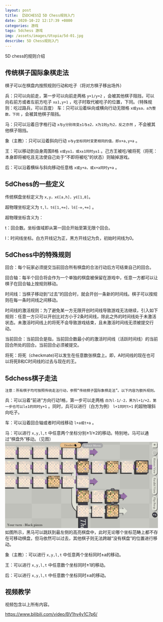 ```yaml
---
layout: post
title: 【5DCHESS】5D Chess规则入门
date: 2020-10-22 12:17:39 +0800
categories: 游戏
tags: 5dchess 游戏
img: /assets/images/Utopia/5d-01.jpg
describe: 5D Chess规则入门
---
```


5D chess的规则介绍

## 传统棋子国际象棋走法

棋子可以在棋盘内按照规则行动和吃子（将对方棋子移出场外）

兵：只可以向前走，第一步可以向前走两格 `y+1/y+2` ，会被其他棋子阻挡，可以向右前方或者左前方吃子 `x±1,y+1` ，吃子时取代被吃子的位置，下同。（特殊规则：吃过路兵，可以百度）
车：只可以沿着纵向或横向行动无限格 `x或y±a，a为整数，下同` ，会被其他棋子阻挡。

马：只可以沿着日字格行动 `x与y分别改变±1与±2，x为1则y为2，反之亦然` ，不会被其他棋子阻挡。

象（主教）：只可以沿着斜向行动 `x与y坐标同时变更相同的值，即x+a,y+a` 。

王：可以移动到自身周围8格 `x或y±1，或x±1同时y±1` 。己方王被吃/被将死（将死：本身即将被吃且无法使自己处于“不即将被吃”的状态）则输掉游戏。

后：可以沿着横纵与斜向移动任意格 `x或y+a，或x+a同时y+a` 。

## 5dChess的一些定义

传统棋盘坐标定义为 `x,y，x∈[a,h]，y∈[1,8]`。

超物理坐标定义为 `t,l，t∈[1,+∞]，l∈[-∞,+∞]` 。

超物理坐标含义为：

t：回合数。坐标值域即从第一回合开始至第无限个回合。

l：时间线坐标。白方开线记为正，黑方开线记为负，初始时间线为0。

## 5dChess中的特殊规则
回合：每个玩家必须提交当前回合所有棋盘的合法行动后方可结束自己的回合。

回合轴：每半个回合将会作为一个单独的棋盘被保留在游戏中，任意一方都可以让棋子在回合轴上按规则移动。

时间线：当棋子移动到“过去”的回合时，就会开创一条新的时间线。棋子可以按规则在每一条时间线之间移动。

时间线的激活规则：为了避免某一方无限开创时间线导致游戏无法继续，引入如下规则：任意一方只可以开创比对方小于2条时间线，除此之外的时间线处于未激活状态。未激活时间线上的将死不会导致游戏结束，且未激活时间线无须被提交行动。

当前回合：当前回合是指，当前回合数最小的的激活时间线（活跃时间线）的当前回合所处的回合。当前回合必须被提交。

将死：将死（checkmate)可以发生在任意数张棋盘上。即，A时间线的现在也可以将死B和C时间线的过去与现在的王。

## 5dchess棋子走法

	注意：所有棋子均可按照传统走法行动，参照“传统棋子国际象棋走法”。以下内容为额外规则。
	
兵：可以沿着“前进”方向行动1格，第一步可以走两格 `白为l-1/-2，黑为l+1/+2，第一步也可以l±1的同时y+1` 。同时，兵可以进行（白方为例） `l+1同时t+1` 的超物理斜向吃子。

车：可以沿着回合轴或者时间线移动 `l+a或t+a` 。

马：可以进行 `x,y,l,t` 中任意两个坐标分别±1/±2的移动。特别地，马可以通过“棋盘外”移动。（见图）
![马的示例](/assets/images/Utopia/5d-horse01.jpg)
如图所示，黑马可以跳跃到最左侧的高亮棋盘中，此时无论哪个坐标范畴上都不存在可移动棋盘，但马依然可以过去，其他棋子则无法跨越“没有棋盘”的位置进行移动。

象（主教）：可以进行 `x,y,l,t` 中任意两个坐标同时±a的移动。

王：可以进行 `x,y,l,t` 中任意数个坐标同时±1的移动。

后：可以进行 `x,y,l,t` 中任意数个坐标同时±a的移动。

## 视频教学

视频包含以上所有内容。

https://www.bilibili.com/video/BV1hy4y1C7p6/
